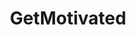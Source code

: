 ---
title: GetMotivated
crosslinks:
- getdisciplined
- xkcd
- IAmA
- AskReddit
- gaming
- '2013'
- mildlyinteresting
- videos
- The_Donald
- Assistance
- ShitAmericansSay
- hatchery
- Drugs
- casualiama
- aww
- theXeffect
- getdemotivated
- NonZeroDay
- HailCorporate
- funny
---